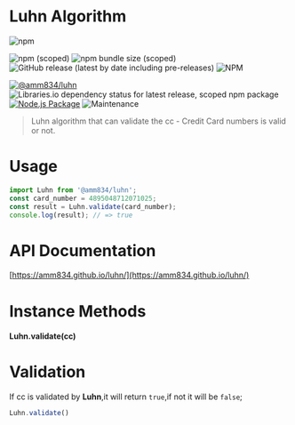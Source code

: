 # Luhn Algorithm

![npm](https://img.shields.io/npm/dw/@amm834/luhn?style=plastic)

![npm (scoped)](https://img.shields.io/npm/v/@amm834/luhn?logo=npm&style=plastic)
![npm bundle size (scoped)](https://img.shields.io/bundlephobia/min/@amm834/luhn?logo=npm&style=plastic)
![GitHub release (latest by date including pre-releases)](https://img.shields.io/github/v/release/amm834/luhn?include_prereleases&style=plastic)
![NPM](https://img.shields.io/npm/l/@amm834/luhn?style=plastic)

[![@amm834/luhn](https://snyk.io/advisor/npm-package/@amm834/luhn/badge.svg)](https://snyk.io/advisor/npm-package/@amm834/luhn)
![Libraries.io dependency status for latest release, scoped npm package](https://img.shields.io/librariesio/release/npm/@amm834/luhn?style=plastic)
[![Node.js Package](https://github.com/amm834/luhn/actions/workflows/npm-publish.yml/badge.svg)](https://github.com/amm834/luhn/actions/workflows/npm-publish.yml)
![Maintenance](https://img.shields.io/maintenance/yes/2021?style=plastic)

> Luhn algorithm that can validate the cc - Credit Card numbers is valid or not.

# Usage

```js
import Luhn from '@amm834/luhn';
const card_number = 4895048712071025;
const result = Luhn.validate(card_number);
console.log(result); // => true
```

# API Documentation

[https://amm834.github.io/luhn/](https://amm834.github.io/luhn/)


# Instance Methods

#### Luhn.validate(cc)

# Validation

If cc is validated by **Luhn**,it will return `true`,if not it will be `false`;

```js
Luhn.validate()
```




